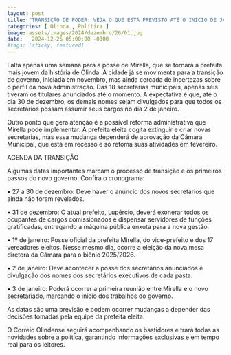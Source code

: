 ```yaml
---
layout: post
title: "TRANSIÇÃO DE PODER: VEJA O QUE ESTÁ PREVISTO ATÉ O INÍCIO DE JANEIRO"
categories: [ Olinda , Política ]
image: assets/images/2024/dezembro/26/01.jpg
date:   2024-12-26 05:00:00 -0300
#tags: [sticky, featured]
---
```

Falta apenas uma semana para a posse de Mirella, que se tornará a prefeita mais jovem da história de Olinda. A cidade já se movimenta para a transição de governo, iniciada em novembro, mas ainda cercada de incertezas sobre o perfil da nova administração. Das 18 secretarias municipais, apenas seis tiveram os titulares anunciados até o momento. A expectativa é que, até o dia 30 de dezembro, os demais nomes sejam divulgados para que todos os secretários possam assumir seus cargos no dia 2 de janeiro.

Outro ponto que gera atenção é a possível reforma administrativa que Mirella pode implementar. A prefeita eleita cogita extinguir e criar novas secretarias, mas essa mudança dependerá de aprovação da Câmara Municipal, que está em recesso e só retoma suas atividades em fevereiro.

AGENDA DA TRANSIÇÃO

Algumas datas importantes marcam o processo de transição e os primeiros passos do novo governo. Confira o cronograma:

•	27 a 30 de dezembro: Deve haver o anúncio dos novos secretários que ainda não foram revelados.
 
•	31 de dezembro: O atual prefeito, Lupércio, deverá exonerar todos os ocupantes de cargos comissionados e dispensar servidores de funções gratificadas, entregando a máquina pública enxuta para a nova gestão.
 
•	1º de janeiro: Posse oficial da prefeita Mirella, do vice-prefeito e dos 17 vereadores eleitos. Nesse mesmo dia, ocorre a eleição da nova mesa diretora da Câmara para o biênio 2025/2026.
 
•	2 de janeiro: Deve acontecer a posse dos secretários anunciados e divulgação dos nomes dos secretários executivos de cada pasta.
 
•	3 de janeiro: Poderá ocorrer a primeira reunião entre Mirella e o novo secretariado, marcando o início dos trabalhos do governo.

As datas são uma previsão e podem ocorrer mudanças a depender das decisões tomadas pela equipe da prefeita eleita.

O Correio Olindense seguirá acompanhando os bastidores e trará todas as novidades sobre a política, garantindo informações exclusivas e em tempo real para os leitores.
